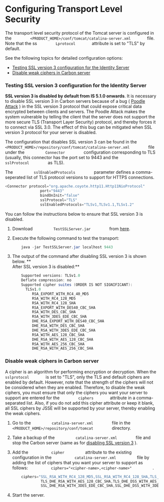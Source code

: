 # Configuring Transport Level Security

The transport level security protocol of the Tomcat server is configured
in the `         <PRODUCT_HOME>/conf/tomcat/catalina-server.xml        `
file. Note that the ss `         Lprotocol        ` attribute is set to
"TLS" by default.

See the following topics for detailed configuration options:

-   [Testing SSL version 3 configuration for the Identity
    Server](#ConfiguringTransportLevelSecurity-TestingSSLversion3configurationfortheIdentityServer)
-   [Disable weak ciphers in Carbon
    server](#ConfiguringTransportLevelSecurity-DisableweakciphersinCarbonserver)

### Testing SSL version 3 configuration for the Identity Server

**SSL version 3 is disabled by default from IS 5.1.0 onwards**. It is
necessary to disable SSL version 3 in Carbon servers because of a bug (
[Poodle Attack](https://www.openssl.org/~bodo/ssl-poodle.pdf) ) in the
SSL version 3 protocol that could expose critical data encrypted between
clients and servers. The Poodle Attack makes the system vulnerable by
telling the client that the server does not support the more secure TLS
(Transport Layer Security) protocol, and thereby forces it to connect
via SSL 3.0. The effect of this bug can be mitigated when SSL version 3
protocol for your server is disabled.

The configuration that disables SSL version 3 can be found in the
`          <PRODUCT_HOME>/repository/conf/tomcat/catalina-server.xml         `
file under the `          Connector         ` configuration
corresponding to TLS (usually, this connector has the port set to 9443
and the `          sslProtocol         ` as TLS).  
  
The `          sslEnabledProtocols         ` parameter defines a
comma-seperated list of TLS protocol versions to support for HTTPS
connections.

``` java
<Connector protocol="org.apache.coyote.http11.Http11NioProtocol"
                port="9443"
                bindOnInit="false"
                sslProtocol="TLS"
                sslEnabledProtocols="TLSv1,TLSv1.1,TLSv1.2"
```

You can follow the instructions below to ensure that SSL version 3 is
disabled.

1.  Download `          TestSSLServer.jar         ` from
    [here](http://www.bolet.org/TestSSLServer/TestSSLServer.jar).
2.  Execute the following command to test the transport:

    ``` java
        java -jar TestSSLServer.jar localhost 9443 
    ```

3.  The output of the command after disabling SSL version 3 is shown
    below. **  
    After SSL version 3 is disabled:**

    ``` java
        Supported versions: TLSv1.0
        Deflate compression: no
        Supported cipher suites (ORDER IS NOT SIGNIFICANT):
          TLSv1.0
             RSA_EXPORT_WITH_RC4_40_MD5
             RSA_WITH_RC4_128_MD5
             RSA_WITH_RC4_128_SHA
             RSA_EXPORT_WITH_DES40_CBC_SHA
             RSA_WITH_DES_CBC_SHA
             RSA_WITH_3DES_EDE_CBC_SHA
             DHE_RSA_EXPORT_WITH_DES40_CBC_SHA
             DHE_RSA_WITH_DES_CBC_SHA
             DHE_RSA_WITH_3DES_EDE_CBC_SHA
             RSA_WITH_AES_128_CBC_SHA
             DHE_RSA_WITH_AES_128_CBC_SHA
             RSA_WITH_AES_256_CBC_SHA
             DHE_RSA_WITH_AES_256_CBC_SHA
    ```

### Disable weak ciphers in Carbon server

A cipher is an algorithm for performing encryption or decryption. When
the `         sslprotocol        ` is set to "TLS", only the TLS and
default ciphers are enabled by default. However, note that the strength
of the ciphers will not be considered when they are enabled. Therefore,
to disable the weak ciphers, you must ensure that only the ciphers you
want your server to support are entered for the
`         ciphers        ` attribute in a comma-separated list. Also, if
you do not add this cipher attribute or keep it blank, all SSL ciphers
by JSSE will be supported by your server, thereby enabling the weak
ciphers.

1.  Go to the `          catalina-server.xml         ` file in the
    `          <PRODUCT_HOME>/repository/conf/tomcat         `
    directory.
2.  Take a backup of the `          catalina-server.xml         ` file
    and stop the Carbon server (same as for [disabling SSL version
    3](#ConfiguringTransportLevelSecurity-DisableSSLversion3forStorageServer)
    ).
3.  Add the `           cipher          ` attribute to the existing
    configuration in the `           catalina-server.xml          ` file
    by adding the list of ciphers that you want your server to support
    as follows:
    `           ciphers="<cipher-name>,<cipher-name>"          ` .

    ``` java
        ciphers="SSL_RSA_WITH_RC4_128_MD5,SSL_RSA_WITH_RC4_128_SHA,TLS_RSA_WITH_AES_128_CBC_SHA,
                 TLS_DHE_RSA_WITH_AES_128_CBC_SHA,TLS_DHE_DSS_WITH_AES_128_CBC_SHA,SSL_RSA_WITH_3DES_EDE_CBC_SHA,
                 SSL_DHE_RSA_WITH_3DES_EDE_CBC_SHA,SSL_DHE_DSS_WITH_3DES_EDE_CBC_SHA"
    ```

4.  Start the server.
